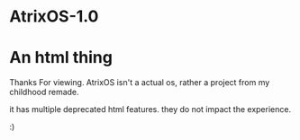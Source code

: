 # AtrixOS-1.0

# An html thing

Thanks For viewing. AtrixOS isn't a actual os, rather a project from my childhood remade.

it has multiple deprecated html features. they do not impact the experience.

:)